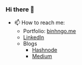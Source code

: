### Hi there 👋

- 📫 How to reach me: 
    - Portfolio: [binhngo.me](http://www.binhngo.me)  
    - [LinkedIn](https://www.linkedin.com/in/binh-nguyen-ngo/)
    - Blogs
      - [Hashnode](https://binhngo.hashnode.dev/)
      - [Medium](https://medium.com/@binhnngo)
   
<!--
**binh-ngo/binh-ngo** is a ✨ _special_ ✨ repository because its `README.md` (this file) appears on your GitHub profile.

Here are some ideas to get you started:


- 👯 I’m looking to collaborate on ...
- 🤔 I’m looking for help with ...
- 💬 Ask me about ...

- 😄 Pronouns: ...
- ⚡ Fun fact: ...
-->
